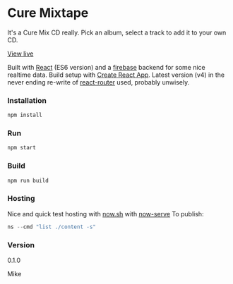 # Cure Mixtape

It's a Cure Mix CD really. Pick an album, select a track to add it to your own CD.

[View live](https://ns-oppwhaygog.now.sh)

Built with [React](https://facebook.github.io/react/index.html) (ES6 version) and a [firebase](https://firebase.google.com/) backend for some nice realtime data. Build setup with [Create React App](https://github.com/facebookincubator/create-react-app). Latest version (v4) in the never ending re-write of [react-router](https://github.com/ReactTraining/react-router/tree/v4) used, probably unwisely.


### Installation
```javascript
npm install
```

### Run
```javascript
npm start
```

### Build
```javascript
npm run build
```

### Hosting
Nice and quick test hosting with [now.sh](https://zeit.co/now/) with [now-serve](https://github.com/zeit/now-serve)
To publish:
```javascript
ns --cmd "list ./content -s"
```

### Version
0.1.0

Mike